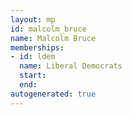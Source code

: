 ```yaml
---
layout: mp
id: malcolm_bruce
name: Malcolm Bruce
memberships:
- id: ldem
  name: Liberal Democrats
  start: 
  end: 
autogenerated: true
---
```

